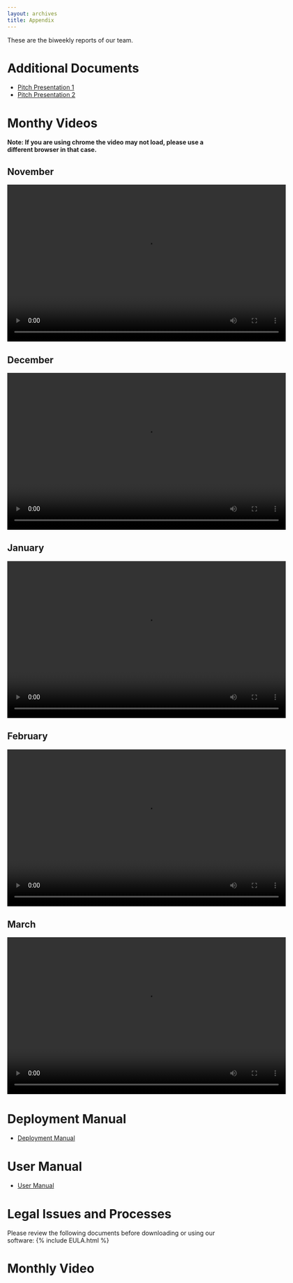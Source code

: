 ```yaml
---
layout: archives
title: Appendix
---
```

These are the biweekly reports of our team.

# Additional Documents #
- <a href="/2023/group43/assets/images/misc/Team_43_Pitch_Presentation_1.pptx" download> Pitch Presentation 1</a>
- <a href="/2023/group43/assets/images/misc/Team_43_Pitch_Presentation_2.pptx" download> Pitch Presentation 2</a>

# Monthy Videos #
**Note: If you are using chrome the video may not load, please use a different browser in that case.**
## November

<video width="640" height="360" controls>
  <source src="./assets/Videos/MonthlyVideos/November.mp4" type="video/mp4">
</video>

## December

<video width="640" height="360" controls>
  <source src="./assets/Videos/MonthlyVideos/December.mp4" type="video/mp4">
</video>

## January

<video width="640" height="360" controls>
  <source src="./assets/Videos/MonthlyVideos/January.mp4" type="video/mp4">
</video>

## February

<video width="640" height="360" controls>
  <source src="./assets/Videos/MonthlyVideos/February.mp4" type="video/mp4">
</video>

## March

<video width="640" height="360" controls>
  <source src="./assets/Videos/MonthlyVideos/March.mp4" type="video/mp4">
</video>

# Deployment Manual #
- [Deployment Manual](/2023/group43/deploymentManual)

# User Manual #
- [User Manual](/2023/group43/userManual)

# Legal Issues and Processes #
Please review the following documents before downloading or using our software:
{% include EULA.html %}

# Monthly Video
